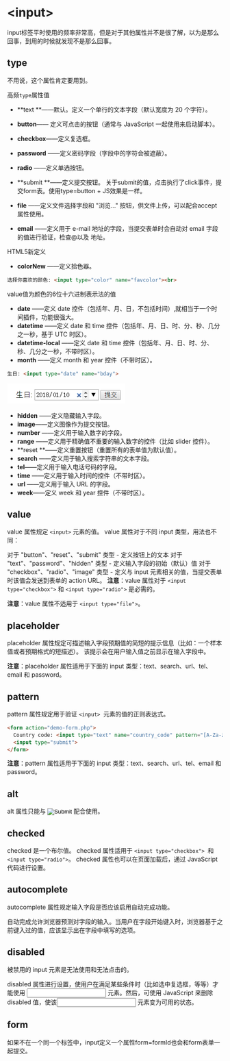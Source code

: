 # &lt;input&gt;

input标签平时使用的频率非常高，但是对于其他属性并不是很了解，以为是那么回事，到用的时候就发现不是那么回事。

## type

不用说，这个属性肯定要用到。

高频`type`属性值

* **text **——默认。定义一个单行的文本字段（默认宽度为 20 个字符）。
* **button**—— 定义可点击的按钮（通常与 JavaScript 一起使用来启动脚本）。
* **checkbox**——定义复选框。
* **password** ——定义密码字段（字段中的字符会被遮蔽）。
* **radio** ——定义单选按钮。
* **submit **——定义提交按钮。
关于submit的值，点击执行了click事件，提交form表。使用type=button + JS效果是一样。

* **file** ——定义文件选择字段和 "浏览..." 按钮，供文件上传，可以配合accept属性使用。
* **email** ——定义用于 e-mail 地址的字段，当提交表单时会自动对 email 字段的值进行验证，检查@以及 地址。

HTML5新定义

* **colorNew** ——定义拾色器。

```html
选择你喜欢的颜色: <input type="color" name="favcolor"><br>
```

value值为颜色的6位十六进制表示法的值

* **date** ——定义 date 控件（包括年、月、日，不包括时间）,就相当于一个时间插件，功能很强大。
* **datetime** ——定义 date 和 time 控件（包括年、月、日、时、分、秒、几分之一秒，基于 UTC 时区）。
* **datetime-local** ——定义 date 和 time 控件（包括年、月、日、时、分、秒、几分之一秒，不带时区）。
* **month** ——定义 month 和 year 控件（不带时区）。

```html
生日: <input type="date" name="bday">
```

![](/assets/type1.png)

* **hidden** ——定义隐藏输入字段。
* **image**——定义图像作为提交按钮。
* **number** ——定义用于输入数字的字段。
* **range** ——定义用于精确值不重要的输入数字的控件（比如 slider 控件）。
* **reset **——定义重置按钮（重置所有的表单值为默认值）。
* **search** ——定义用于输入搜索字符串的文本字段。
* **tel**——定义用于输入电话号码的字段。
* **time** ——定义用于输入时间的控件（不带时区）。
* **url** ——定义用于输入 URL 的字段。
* **week**——定义 week 和 year 控件（不带时区）。

## value
value 属性规定 `<input>` 元素的值。
value 属性对于不同 input 类型，用法也不同：

对于 "button"、"reset"、"submit" 类型 - 定义按钮上的文本
对于 "text"、"password"、"hidden" 类型 - 定义输入字段的初始（默认）值
对于 "checkbox"、"radio"、"image" 类型 - 定义与 input 元素相关的值，当提交表单时该值会发送到表单的 action URL。
**注意**：value 属性对于 `<input type="checkbox">` 和 `<input type="radio">` 是必需的。

**注意**：value 属性不适用于 `<input type="file">`。

## placeholder
placeholder 属性规定可描述输入字段预期值的简短的提示信息（比如：一个样本值或者预期格式的短描述）。
该提示会在用户输入值之前显示在输入字段中。

**注意**：placeholder 属性适用于下面的 input 类型：text、search、url、tel、email 和 password。
## pattern 
pattern 属性规定用于验证 `<input> `元素的值的正则表达式。


```html
<form action="demo-form.php">
  Country code: <input type="text" name="country_code" pattern="[A-Za-z]{3}" title="Three letter country code">
  <input type="submit">
</form>
```

**注意**：pattern 属性适用于下面的 input 类型：text、search、url、tel、email 和 password。
## alt
alt 属性只能与 <input type="image"> 配合使用。

## checked
checked 是一个布尔值。
checked 属性适用于 `<input type="checkbox"> `和` <input type="radio">`。
checked 属性也可以在页面加载后，通过 JavaScript 代码进行设置。

## autocomplete
autocomplete 属性规定输入字段是否应该启用自动完成功能。

自动完成允许浏览器预测对字段的输入。当用户在字段开始键入时，浏览器基于之前键入过的值，应该显示出在字段中填写的选项。

## disabled
被禁用的 input 元素是无法使用和无法点击的。

disabled 属性进行设置，使用户在满足某些条件时（比如选中复选框，等等）才能使用 <input> 元素。然后，可使用 JavaScript 来删除 disabled 值，使该<input> 元素变为可用的状态。
## form
如果不在一个同一个<from>标签中，input定义一个属性form=formId也会和form表单一起提交。